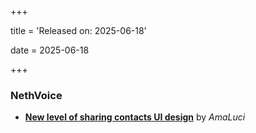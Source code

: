 +++

title = 'Released on: 2025-06-18'

date = 2025-06-18

+++

### NethVoice

- **[New level of sharing contacts UI design](https://github.com/NethServer/dev/issues/7282)** by *AmaLuci*

